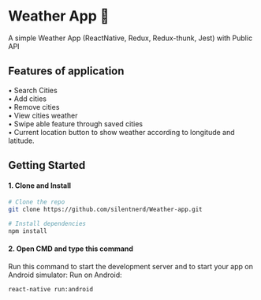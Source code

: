 # Weather App 🌅

A simple Weather App (ReactNative, Redux, Redux-thunk, Jest) with Public API

## Features of application

•	Search Cities </br>
•	Add cities </br>
•	Remove cities </br>
•	View cities weather </br>
•	Swipe able feature through saved cities </br>
•	Current location button to show weather according to longitude and latitude. 


## Getting Started

#### 1. Clone and Install

```bash
# Clone the repo
git clone https://github.com/silentnerd/Weather-app.git

# Install dependencies
npm install
```

#### 2. Open CMD and type this command

Run this command to start the development server and to start your app on Android simulator:
Run on Android:
```
react-native run:android
```
